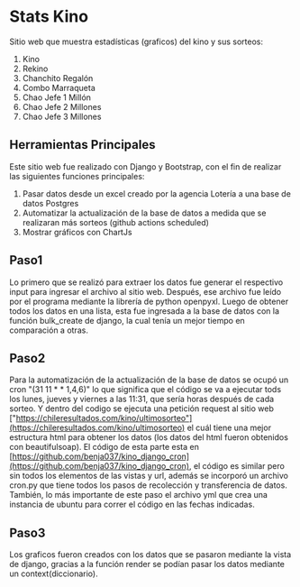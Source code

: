 # Stats Kino

Sitio web que muestra estadísticas (graficos) del kino y sus sorteos:
1. Kino
2. Rekino
3. Chanchito Regalón
4. Combo Marraqueta
5. Chao Jefe 1 Millón
6. Chao Jefe 2 Millones
7. Chao Jefe 3 Millones

## Herramientas Principales
Este sitio web fue realizado con Django y Bootstrap, con el fin de realizar las siguientes funciones principales:
1. Pasar datos desde un excel creado por la agencia Lotería a una base de datos Postgres
2. Automatizar la actualización de la base de datos a medida que se realizaran más sorteos (github actions scheduled)
3. Mostrar gráficos con ChartJs

## Paso1
Lo primero que se realizó para extraer los datos fue generar el respectivo input para ingresar el archivo al sitio web.
Después, ese archivo fue leído por el programa mediante la librería de python openpyxl. Luego de obtener todos los datos en una lista, esta fue ingresada a la base de datos con la función bulk_create de django, la cual tenía un mejor tiempo en comparación a otras.

## Paso2
Para la automatización de la actualización de la base de datos se ocupó un cron "(31 11 * * 1,4,6)" lo que significa que el código se va a ejecutar tods los lunes, jueves y viernes a las 11:31, que sería horas después de cada sorteo.
Y dentro del codigo se ejecuta una petición request al sitio web ["https://chileresultados.com/kino/ultimosorteo"](https://chileresultados.com/kino/ultimosorteo) el cuál tiene una mejor estructura html para obtener los datos (los datos del html fueron obtenidos con beautifulsoap).
El código de esta parte esta en [https://github.com/benja037/kino_django_cron](https://github.com/benja037/kino_django_cron), el código es similar pero sin todos los elementos de las vistas y url, además se incorporó un archivo cron.py que tiene todos los pasos de recolección y transferencia de datos. También, lo más importante de este paso el archivo yml que crea una instancia de ubuntu para correr el código en las fechas indicadas.

## Paso3

Los graficos fueron creados con los datos que se pasaron mediante la vista de django, gracias a la función render se podían pasar los datos mediante un context(diccionario).


